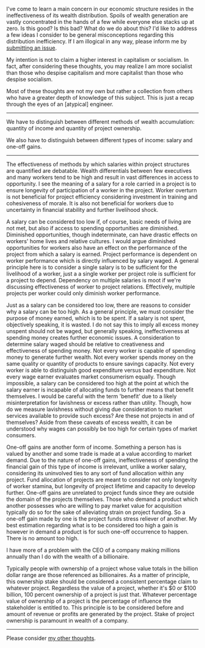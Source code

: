 I've come to learn a main concern in our economic structure resides in the ineffectiveness of its wealth distribution. Spoils of wealth generation are vastly concentrated in the hands of a few while everyone else stacks up at zero. Is this good? Is this bad? What do we do about this? I'd like to address a few ideas I consider to be general misconceptions regarding this distribution inefficiency. If I am illogical in any way, please inform me by [submitting an issue](https://github.com/ddaaggeett/ddaaggeett/issues/new/choose).

My intention is not to claim a higher interest in capitalism or socialism. In fact, after considering these thoughts, you may realize I am more socialist than those who despise capitalism and more capitalist than those who despise socialism.

Most of these thoughts are not my own but rather a collection from others who have a greater depth of knowledge of this subject. This is just a recap through the eyes of an [atypical] engineer.
___

We have to distinguish between different methods of wealth accumulation: quantity of income and quantity of project ownership.

We also have to distinguish between different types of income: salary and one-off gains.
___

The effectiveness of methods by which salaries within project structures are quantified are debatable. Wealth differentials between few executives and many workers tend to be high and result in vast differences in access to opportunity. I see the meaning of a salary for a role carried in a project is to ensure longevity of participation of a worker in the project. Worker overturn is not beneficial for project efficiency considering investment in training and cohesiveness of morale. It is also not beneficial for workers due to uncertainty in financial stability and further livelihood shock.

A salary can be considered too low if, of course, basic needs of living are not met, but also if access to spending opportunities are diminished. Diminished opportunities, though indeterminate, can have drastic effects on workers' home lives and relative cultures. I would argue diminished opportunities for workers also have an effect on the performance of the project from which a salary is earned. Project performance is dependent on worker performance which is directly influenced by salary waged. A general principle here is to consider a single salary is to be sufficient for the livelihood of a worker, just a a single worker per project role is sufficient for a project to depend. Dependency on multiple salaries is moot if we're discussing effectiveness of worker to project relations. Effectively, multiple projects per worker could only diminish worker performance.

Just as a salary can be considered too low, there are reasons to consider why a salary can be too high. As a general principle, we must consider the purpose of money earned, which is to be spent. If a salary is not spent, objectively speaking, it is wasted. I do not say this to imply all excess money unspent should not be waged, but generally speaking, ineffectiveness at spending money creates further economic issues. A consideration to determine salary waged should be relative to creativeness and effectiveness of spending money. Not every worker is capable of spending money to generate further wealth. Not every worker spends money on the same quality or quantity of products to ensure savings capacity. Not every worker is able to distinguish good expenditure versus bad expenditure. Not every wage earner evaluates market consumerism equally. Though impossible, a salary can be considered too high at the point at which the salary earner is incapable of allocating funds to further means that benefit themselves. I would be careful with the term 'benefit' due to a likely misinterpretation for lavishness or excess rather than utility. Though, how do we measure lavishness without giving due consideration to market services available to provide such excess? Are these not projects in and of themselves? Aside from these caveats of excess wealth, it can be understood why wages can possibly be too high for certain types of market consumers.

One-off gains are another form of income. Something a person has is valued by another and some trade is made at a value according to market demand. Due to the nature of one-off gains, ineffectiveness of spending the financial gain of this type of income is irrelevant, unlike a worker salary, considering its uninvolved ties to any sort of fund allocation within any project. Fund allocation of projects are meant to consider not only longevity of worker stamina, but longevity of project lifetime and capacity to develop further. One-off gains are unrelated to project funds since they are outside the domain of the projects themselves. Those who demand a product which another possesses who are willing to pay market value for acquisition typically do so for the sake of alleviating strain on project funding. So a one-off gain made by one is the project funds stress reliever of another. My best estimation regarding what is to be considered too high a gain is however in demand a product is for such one-off occurrence to happen. There is no amount too high.






I have more of a problem with the CEO of a company making millions annually than I do with the wealth of a billionaire.

Typically people with ownership of a project whose value totals in the billion dollar range are those referenced as billionaires. As a matter of principle, this ownership stake should be considered a consistent percentage claim to whatever project. Regardless the value of a project, whether it's $0 or $100 billion, 100 percent ownership of a project is just that. Whatever percentage value of ownership of a project is the percentage of influence the stakeholder is entitled to. This principle is to be considered before and amount of revenue or profits are generated by the project. Stake of project ownership is paramount in wealth of a company.
___

Please consider [my other thoughts](./README.md).
